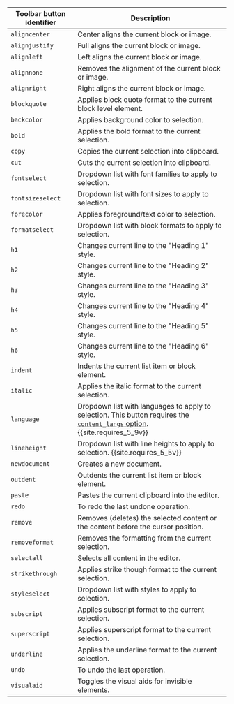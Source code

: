 | Toolbar button identifier | Description                                                                       |
|---------------------------|-----------------------------------------------------------------------------------|
| `aligncenter`             | Center aligns the current block or image.                                         |
| `alignjustify`            | Full aligns the current block or image.                                           |
| `alignleft`               | Left aligns the current block or image.                                           |
| `alignnone`               | Removes the alignment of the current block or image.                              |
| `alignright`              | Right aligns the current block or image.                                          |
| `blockquote`              | Applies block quote format to the current block level element.                    |
| `backcolor`               | Applies background color to selection.                                            |
| `bold`                    | Applies the bold format to the current selection.                                 |
| `copy`                    | Copies the current selection into clipboard.                                      |
| `cut`                     | Cuts the current selection into clipboard.                                        |
| `fontselect`              | Dropdown list with font families to apply to selection.                           |
| `fontsizeselect`          | Dropdown list with font sizes to apply to selection.                              |
| `forecolor`               | Applies foreground/text color to selection.                                       |
| `formatselect`            | Dropdown list with block formats to apply to selection.                           |
| `h1`                      | Changes current line to the "Heading 1" style.                                    |
| `h2`                      | Changes current line to the "Heading 2" style.                                    |
| `h3`                      | Changes current line to the "Heading 3" style.                                    |
| `h4`                      | Changes current line to the "Heading 4" style.                                    |
| `h5`                      | Changes current line to the "Heading 5" style.                                    |
| `h6`                      | Changes current line to the "Heading 6" style.                                    |
| `indent`                  | Indents the current list item or block element.                                   |
| `italic`                  | Applies the italic format to the current selection.                               |
| `language`                | Dropdown list with languages to apply to selection. This button requires the [`content_langs` option]({{site.baseurl}}/configure/content-appearance/#content_langs).<br />{{site.requires_5_9v}}        | 
| `lineheight`              | Dropdown list with line heights to apply to selection. {{site.requires_5_5v}}     |
| `newdocument`             | Creates a new document.                                                           |
| `outdent`                 | Outdents the current list item or block element.                                  |
| `paste`                   | Pastes the current clipboard into the editor.                                     |
| `redo`                    | To redo the last undone operation.                                                |
| `remove`                  | Removes (deletes) the selected content or the content before the cursor position. |
| `removeformat`            | Removes the formatting from the current selection.                                |
| `selectall`               | Selects all content in the editor.                                                |
| `strikethrough`           | Applies strike though format to the current selection.                            |
| `styleselect`             | Dropdown list with styles to apply to selection.                                  |
| `subscript`               | Applies subscript format to the current selection.                                |
| `superscript`             | Applies superscript format to the current selection.                              |
| `underline`               | Applies the underline format to the current selection.                            |
| `undo`                    | To undo the last operation.                                                       |
| `visualaid`               | Toggles the visual aids for invisible elements.                                   |
